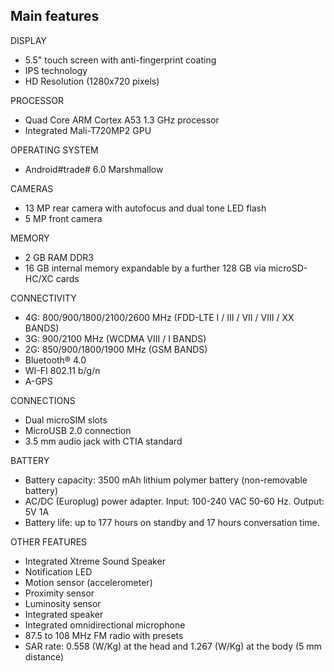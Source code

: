 ## Main features

DISPLAY

* 5.5" touch screen with anti-fingerprint coating
* IPS technology
* HD Resolution (1280x720 pixels)

PROCESSOR

* Quad Core ARM Cortex A53 1.3 GHz processor
* Integrated Mali-T720MP2 GPU 

OPERATING SYSTEM

* Android#trade# 6.0 Marshmallow 

CAMERAS

* 13 MP rear camera with autofocus and dual tone LED flash
* 5 MP front camera

MEMORY

* 2 GB RAM DDR3
* 16 GB internal memory expandable by a further 128 GB via microSD-HC/XC cards

CONNECTIVITY

* 4G: 800/900/1800/2100/2600 MHz (FDD-LTE I / III / VII / VIII / XX BANDS)
* 3G: 900/2100 MHz (WCDMA VIII / I BANDS)
* 2G: 850/900/1800/1900 MHz (GSM BANDS)
* Bluetooth® 4.0
* WI-FI 802.11 b/g/n
* A-GPS

CONNECTIONS

* Dual microSIM slots
* MicroUSB 2.0 connection
* 3.5 mm audio jack with CTIA standard 

BATTERY

* Battery capacity: 3500 mAh lithium polymer battery (non-removable battery)
* AC/DC (Europlug) power adapter. Input: 100-240 VAC 50-60 Hz. Output: 5V 1A 
* Battery life: up to 177 hours on standby and 17 hours conversation time.

OTHER FEATURES

* Integrated Xtreme Sound Speaker
* Notification LED 
* Motion sensor (accelerometer)
* Proximity sensor
* Luminosity sensor
* Integrated speaker
* Integrated omnidirectional microphone
* 87.5 to 108 MHz FM radio with presets
* SAR rate: 0.558 (W/Kg) at the head and 1.267 (W/Kg) at the body (5 mm distance)



 
